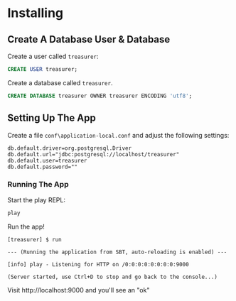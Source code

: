 # Installing

## Create A Database User & Database

Create a user called `treasurer`:

```sql
CREATE USER treasurer;
```

Create a database called `treasurer`.

```sql
CREATE DATABASE treasurer OWNER treasurer ENCODING 'utf8';
```

## Setting Up The App

Create a file `conf\application-local.conf` and adjust the following settings:

```
db.default.driver=org.postgresql.Driver
db.default.url="jdbc:postgresql://localhost/treasurer"
db.default.user=treasurer
db.default.password=""
```

### Running The App

Start the play REPL:

```bash
play
```

Run the app!

```
[treasurer] $ run

--- (Running the application from SBT, auto-reloading is enabled) ---

[info] play - Listening for HTTP on /0:0:0:0:0:0:0:0:9000

(Server started, use Ctrl+D to stop and go back to the console...)
```

Visit http://localhost:9000 and you'll see an "ok"
